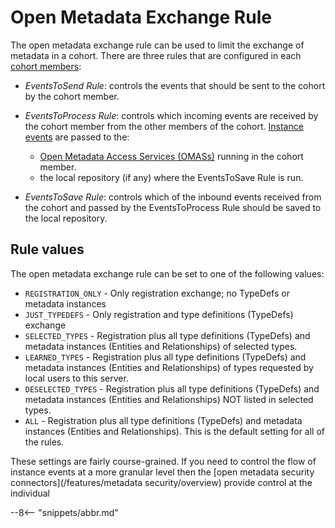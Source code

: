 <!-- SPDX-License-Identifier: CC-BY-4.0 -->
<!-- Copyright Contributors to the ODPi Egeria project. -->

# Open Metadata Exchange Rule

The open metadata exchange rule can be used to limit the exchange of metadata in a cohort.  There are three rules that are configured in each [cohort members](/concepts/cohort-member):

* *EventsToSend Rule*: controls the events that should be sent to the cohort by the cohort member.

* *EventsToProcess Rule*: controls which incoming events are received by the cohort member from the other members of the cohort.  [Instance events](/concepts/cohort-events#instance-events) are passed to the:

  * [Open Metadata Access Services (OMASs)](/services/omas) running in the cohort member.
  * the local repository (if any) where the EventsToSave Rule is run.
  
* *EventsToSave Rule*: controls which of the inbound events received from the cohort and passed by the EventsToProcess Rule should be saved to the local repository.

## Rule values

The open metadata exchange rule can be set to one of the following values:

* `REGISTRATION_ONLY` - Only registration exchange; no TypeDefs or metadata instances
* `JUST_TYPEDEFS` - Only registration and type definitions (TypeDefs) exchange
* `SELECTED_TYPES` - Registration plus all type definitions (TypeDefs) and metadata instances (Entities and Relationships) of selected types.
* `LEARNED_TYPES` - Registration plus all type definitions (TypeDefs) and metadata instances (Entities and Relationships) of types requested by local users to this server.
* `DESELECTED_TYPES` - Registration plus all type definitions (TypeDefs) and metadata instances (Entities and Relationships) NOT listed in selected types.
* `ALL` - Registration plus all type definitions (TypeDefs) and metadata instances (Entities and Relationships).  This is the default setting for all of the rules.

These settings are fairly course-grained.  If you need to control the flow of instance events at a more granular level then the [open metadata security connectors](/features/metadata security/overview) provide control at the individual 

--8<-- "snippets/abbr.md"